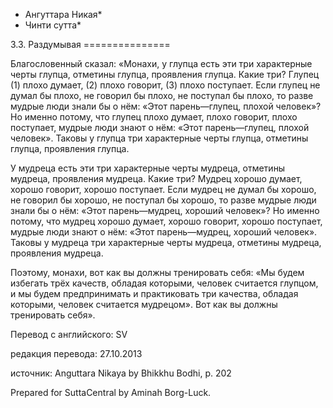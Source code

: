 * Ангуттара Никая*
* Чинти сутта*

3\.3\. Раздумывая
\=\=\=\=\=\=\=\=\=\=\=\=\=\=\=

Благословенный сказал: «Монахи, у глупца есть эти три характерные черты глупца, отметины глупца, проявления глупца\. Какие три? Глупец \(1\) плохо думает, \(2\) плохо говорит, \(3\) плохо поступает\. Если глупец не думал бы плохо, не говорил бы плохо, не поступал бы плохо, то разве мудрые люди знали бы о нём: «Этот парень—глупец, плохой человек»? Но именно потому, что глупец плохо думает, плохо говорит, плохо поступает, мудрые люди знают о нём: «Этот парень—глупец, плохой человек»\. Таковы у глупца три характерные черты глупца, отметины глупца, проявления глупца\.

У мудреца есть эти три характерные черты мудреца, отметины мудреца, проявления мудреца\. Какие три? Мудрец хорошо думает, хорошо говорит, хорошо поступает\. Если мудрец не думал бы хорошо, не говорил бы хорошо, не поступал бы хорошо, то разве мудрые люди знали бы о нём: «Этот парень—мудрец, хороший человек»? Но именно потому, что мудрец хорошо думает, хорошо говорит, хорошо поступает, мудрые люди знают о нём: «Этот парень—мудрец, хороший человек»\. Таковы у мудреца три характерные черты мудреца, отметины мудреца, проявления мудреца\.

Поэтому, монахи, вот как вы должны тренировать себя: «Мы будем избегать трёх качеств, обладая которыми, человек считается глупцом, и мы будем предпринимать и практиковать три качества, обладая которыми, человек считается мудрецом»\. Вот как вы должны тренировать себя»\.

Перевод с английского: SV

редакция перевода: 27\.10\.2013

источник: Anguttara Nikaya by Bhikkhu Bodhi, p\. 202

Prepared for SuttaCentral by Aminah Borg\-Luck\.